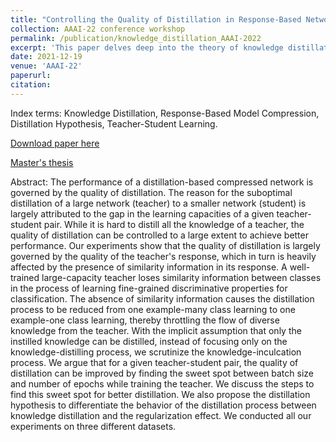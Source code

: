 ```yaml
---
title: "Controlling the Quality of Distillation in Response-Based Network Compression"
collection: AAAI-22 conference workshop
permalink: /publication/knowledge_distillation_AAAI-2022
excerpt: 'This paper delves deep into the theory of knowledge distillation in a teach-student pair network and discusses ways to perform better distillation to student network.'
date: 2021-12-19
venue: 'AAAI-22'
paperurl: 
citation:  
---
```

Index terms: Knowledge Distillation, Response-Based Model Compression, Distillation Hypothesis, Teacher-Student Learning.

[Download paper here](https://arxiv.org/abs/2112.10047)

[Master's thesis](http://vkvats.github.io/files/Vkvats_master_thesis.pdf)

Abstract: The performance of a distillation-based compressed network is governed by the quality of distillation. The reason for the suboptimal distillation of a large network (teacher) to a smaller network (student) is largely attributed to the gap in the learning capacities of a given teacher-student pair. While it is hard to distill all the knowledge of a teacher, the quality of distillation can be controlled to a large extent to achieve better performance. Our experiments show that the quality of distillation is largely governed by the quality of the teacher's response, which in turn is heavily affected by the presence of similarity information in its response. A well-trained large-capacity teacher loses similarity information between classes in the process of learning fine-grained discriminative properties for classification. The absence of similarity information causes the distillation process to be reduced from one example-many class learning to one example-one class learning, thereby throttling the flow of diverse knowledge from the teacher. With the implicit assumption that only the instilled knowledge can be distilled, instead of focusing only on the knowledge-distilling process, we scrutinize the knowledge-inculcation process. We argue that for a given teacher-student pair, the quality of distillation can be improved by finding the sweet spot between batch size and number of epochs while training the teacher. We discuss the steps to find this sweet spot for better distillation. We also propose the distillation hypothesis to differentiate the behavior of the distillation process between knowledge distillation and the regularization effect. We conducted all our experiments on three different datasets.

